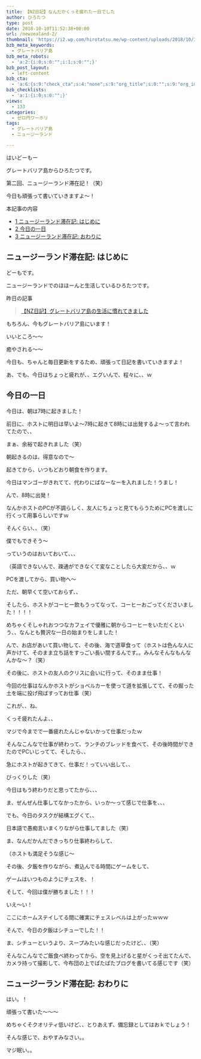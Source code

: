 ```yaml
---
title: 【NZ日記】なんだかくっそ疲れた一日でした
author: ひろたつ
type: post
date: 2018-10-10T11:52:38+00:00
url: /newzealand-2/
thumbnail: 'https://i2.wp.com/hirotatsu.me/wp-content/uploads/2018/10/IMG_20181010_131256.jpg?fit=285%2C214&ssl=1'
bzb_meta_keywords:
  - グレートバリア島
bzb_meta_robots:
  - 'a:2:{i:0;s:0:"";i:1;s:0:"";}'
bzb_post_layout:
  - left-content
bzb_cta:
  - 'a:6:{s:9:"check_cta";s:4:"none";s:9:"org_title";s:0:"";s:9:"org_image";s:0:"";s:11:"org_content";s:0:"";s:15:"org_button_text";s:0:"";s:14:"org_button_url";s:0:"";}'
bzb_checklists:
  - 'a:1:{i:0;s:0:"";}'
views:
  - 133
categories:
  - ゼロ円ワーホリ
tags:
  - グレートバリア島
  - ニュージーランド

---
```

はいどーもー
  
グレートバリア島からひろたつです。
  
第二回、ニュージーランド滞在記！（笑）
  
今日も頑張って書いていきますよ〜！

<!--more-->

<div id="toc_container" class="toc_transparent no_bullets">
  <p class="toc_title">
    本記事の内容
  </p>
  
  <ul class="toc_list">
    <li>
      <a href="#i"><span class="toc_number toc_depth_1">1</span> ニュージーランド滞在記: はじめに</a>
    </li>
    <li>
      <a href="#i-2"><span class="toc_number toc_depth_1">2</span> 今日の一日</a>
    </li>
    <li>
      <a href="#i-3"><span class="toc_number toc_depth_1">3</span> ニュージーランド滞在記: おわりに</a>
    </li>
  </ul>
</div>

## <span id="i">ニュージーランド滞在記: はじめに</span>

どーもです。
  
ニュージーランドでのほほーんと生活しているひろたつです。

昨日の記事

<blockquote class="wp-embedded-content" data-secret="CfBJbjaN8R">
  <p>
    <a href="https://hirotatsu.me/newzealand-1/">【NZ日記】グレートバリア島の生活に慣れてきました</a>
  </p>
</blockquote>

<iframe class="wp-embedded-content" sandbox="allow-scripts" security="restricted" style="position: absolute; clip: rect(1px, 1px, 1px, 1px);" src="https://hirotatsu.me/newzealand-1/embed/#?secret=CfBJbjaN8R" data-secret="CfBJbjaN8R" width="500" height="282" title="&#8220;【NZ日記】グレートバリア島の生活に慣れてきました&#8221; &#8212; 世界のひろたつから" frameborder="0" marginwidth="0" marginheight="0" scrolling="no"></iframe>

もちろん、今もグレートバリア島にいます！
  
いいところ〜〜
  
癒やされる〜〜

今日も、ちゃんと毎日更新をするため、頑張って日記を書いていきますよ！
  
あ、でも、今日はちょっと疲れが、、エグいんで、程々に、、ｗ

## <span id="i-2">今日の一日</span>

今日は、朝は7時に起きました！
  
前日に、ホストに明日は早いよ〜7時に起きて8時には出発するよ〜って言われてたので、、

まぁ、余裕で起きれました（笑）
  
朝起きるのは、得意なので〜

起きてから、いつもどおり朝食を作ります。
  
今日はマンゴーがきれてて、代わりにばなーなーを入れました！うまし！

んで、8時に出発！

なんかホストのPCが不調らしく、友人にちょっと見てもらうためにPCを渡しに行くって用事らしいですｗ
  
そんくらい、、（笑）
  
僕でもできそう〜
  
っていうのはおいておいて、、、
  
（英語できないんで、疎通ができなくて変なことしたら大変だから、、ｗ

PCを渡してから、買い物へ〜

ただ、朝早くて空いておらず、、

そしたら、ホストがコーヒー飲もうってなって、コーヒーおごってくださいました！！！！

めちゃくそしゃれおつつなカフェイで優雅に朝からコーヒーをいただくという、、なんとも贅沢な一日の始まりをしました！

んで、お店があいて買い物して、その後、海で道草食って（ホストは色んな人に声かけて、そのまま立ち話をすっごい長い間するんです。。みんなそんなもんなんかな〜？（笑）

その後に、ホストの友人のクリスに会いに行って、そのまま仕事！

今回の仕事はなんかホストがショベルカーを使って道を拡張してて、その掘った土を端に投げ飛ばすってお仕事（笑）

これが、、ね、

くっそ疲れたんよ、、

マジで今までで一番疲れたんじゃないかって仕事だったｗ

そんなこんなで仕事が終わって、ランチのブレッドを食べて、その後時間ができたのでPCいじってて、そしたら、、

急にホストが起きてきて、仕事だ！っていい出して、、

びっくりした（笑）

今日はもう終わりだと思ってたから、、、

ま、ぜんぜん仕事してなかったから、いっか〜って感じで仕事を、、、

でも、今日のタスクが結構エグくて、、

日本語で愚痴言いまくりながら仕事してました（笑）

ま、なんだかんだできっちり仕事終わらして、
  
（ホストも満足そうな感じ〜

その後、夕飯を作りながら、煮込んでる時間にゲームをして、

ゲームはいつものようにチェスを、！

そして、今回は僕が勝ちました！！！

いえ〜い！
  
ここにホームステイしてる間に確実にチェスレベルは上がったｗｗｗ

そんで、今日の夕飯はシチューでした！！

ま、シチューというより、スープみたいな感じだったけど、、（笑）

そんなこんなでご飯食べ終わってから、空を見上げると星がくっそ出てたんで、カメラ持って撮影して、今布団の上でぱたぱたブログを書いてる感じです（笑）

## <span id="i-3">ニュージーランド滞在記: おわりに</span>

はい。！

頑張って書いた〜〜〜
  
めちゃくそクオリティ低いけど、、とりあえず、備忘録としてはおｋでしょう！

そんな感じで、おやすみなさい。。
  
マジ眠い。。

<div style="font-size: 0px; height: 0px; line-height: 0px; margin: 0; padding: 0; clear: both;">
</div>

